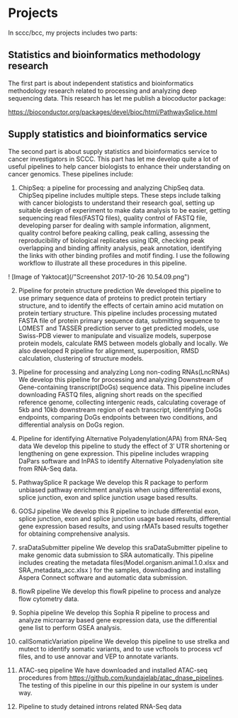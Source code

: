 # Projects

In sccc/bcc, my projects includes two parts:

## Statistics and bioinformatics methodology research 
The first part is about independent statistics and bioinformatics methodology research related to processing and analyzing deep sequencing data. This research has let me publish a biocoductor package:

https://bioconductor.org/packages/devel/bioc/html/PathwaySplice.html

## Supply statistics and bioinformatics service
The second part is about supply statistics and bioinformatics service to cancer investigators in SCCC. This part has let me develop quite a lot of useful pipelines to help cancer biologists to enhance their understanding on cancer genomics. These pipelines include:

1.	ChipSeq: a pipeline for processing and analyzing ChipSeq data.  ChipSeq pipeline includes multiple steps. These steps include talking with cancer biologists to understand their research goal, setting up suitable design of experiment to make data analysis to be easier, getting sequencing read files(FASTQ files), quality control of FASTQ file, developing parser for dealing with sample information, alignment, quality control before peaking calling, peak calling, assessing the reproducibility of biological replicates using IDR, checking peak overlapping and binding affinity analysis, peak annotation, identifying the links with other binding profiles and motif finding. I use the following workflow to illustrate all these procedures in this pipeline.

! [Image of Yaktocat](/"Screenshot 2017-10-26 10.54.09.png")

2.	Pipeline for protein structure prediction
We developed this pipeline to use primary sequence data of proteins to predict protein tertiary structure, and to identify the effects of certain amino acid mutation on protein tertiary structure. This pipeline includes processing mutated FASTA file of protein primary sequence data, submitting sequence to LOMEST and TASSER prediction server to get predicted models, use Swiss-PDB viewer to manipulate and visualize models, superpose protein models, calculate RMS between models globally and locally. We also developed R pipeline for alignment, superposition, RMSD calculation, clustering of structure models.

3.	Pipeline for processing and analyzing Long non-coding RNAs(LncRNAs)
We develop this pipeline for processing and analyzing Downstream of Gene-containing transcript(DoGs) sequence data. This pipeline includes downloading FASTQ files, aligning short reads on the specified reference genome, collecting intergenic reads, calculating coverage of 5kb and 10kb downstream region of each transcript, identifying DoGs endpoints, comparing DoGs endpoints between two conditions, and differential analysis on DoGs region.

4.	Pipeline for identifying Alternative Polyadenylation(APA) from RNA-Seq data
We develop this pipeline to study the effect of 3′ UTR shortening or lengthening on gene expression. This pipeline includes wrapping DaPars software and InPAS to identify Alternative Polyadenylation site from RNA-Seq data.


5.	PathwaySplice R package
We develop this R package to perform unbiased pathway enrichment analysis when using differential exons, splice junction, exon and splice junction usage based results.

6.	GOSJ pipeline
We develop this R pipeline to include differential exon, splice junction, exon and splice junction usage based results, differential gene expression based results, and using rMATs based results together for obtaining comprehensive analysis.

7.	sraDataSubmitter pipeline
We develop this sraDataSubmitter pipeline to make genomic data submission to SRA automatically. This pipeline includes creating the metadata files(Model.organism.animal.1.0.xlsx and SRA_metadata_acc.xlsx ) for the samples, downloading and installing Aspera Connect software and automatic data submission.

8.	flowR pipeline
We develop this flowR pipeline to process and analyze flow cytometry data.

9.	Sophia pipeline
We develop this Sophia R pipeline to process and analyze microarray based gene expression data, use the differential gene list to perform GSEA analysis.

10.	callSomaticVariation pipeline
We develop this pipeline to use strelka and mutect to identify somatic variants, and to use vcftools to process vcf files, and to use annovar and VEP to annotate variants.    

11.	ATAC-seq pipeline
We have downloaded and installed ATAC-seq procedures from https://github.com/kundajelab/atac_dnase_pipelines. The testing of this pipeline in our this pipeline in our system is under way.

12. Pipeline to study detained introns related RNA-Seq data
